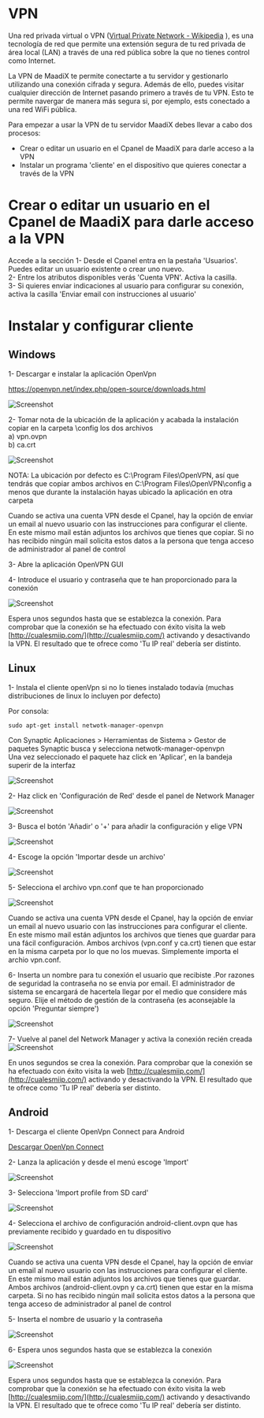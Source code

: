 # VPN

Una red privada virtual o VPN ([Virtual Private Network - Wikipedia](https://es.wikipedia.org/wiki/Red_privada_virtual) ), es una tecnología de red que permite una extensión segura de tu red privada de área local (LAN) a través de una red pública sobre la que no tienes control como Internet.

La VPN de MaadiX te permite conectarte a tu servidor y gestionarlo utilizando una conexión cifrada y segura. Además de ello, puedes visitar cualquier dirección de Internet pasando primero a través de tu VPN. Esto te permite navergar de manera más segura si, por ejemplo, ests conectado a una red WiFi pública. 
  
Para empezar a usar la VPN de tu servidor MaadiX debes llevar a cabo dos procesos:
* Crear o editar un usuario en el Cpanel de MaadiX para darle acceso a la VPN
* Instalar un programa  'cliente' en el dispositivo que quieres conectar a través de la VPN


# Crear o editar un usuario en el Cpanel de MaadiX para darle acceso a la VPN

Accede a la sección 
1- Desde el Cpanel entra en la pestaña 'Usuarios'. Puedes editar un usuario existente o crear uno nuevo.  
2- Entre los atributos disponibles verás 'Cuenta VPN'. Activa la casilla.  
3- Si quieres enviar indicaciones al usuario para configurar su conexión, activa la casilla 'Enviar email con instrucciones al usuario'  


# Instalar y configurar cliente  

## Windows

1- Descargar e instalar la aplicación OpenVpn  

https://openvpn.net/index.php/open-source/downloads.html  

![Screenshot](img/windows-vpn/01-vpn-download.png)


2- Tomar nota de la ubicación de la aplicación y acabada la instalación copiar en la carpeta \config los dos archivos  
a) vpn.ovpn    
b) ca.crt  

![Screenshot](img/windows-vpn/02-vpn-location.png)

NOTA: La ubicación por defecto es C:\Program Files\OpenVPN, así que tendrás que copiar ambos archivos en C:\Program Files\OpenVPN\config a menos que durante la instalación hayas ubicado la aplicación en otra carpeta 

Cuando se activa una cuenta VPN desde el Cpanel, hay la opción de enviar un email al nuevo usuario con  las instrucciones para configurar el cliente. En este mismo mail están adjuntos los archivos que tienes que copiar. Si no has recibido ningún mail solicita estos datos a la persona que tenga acceso de administrador al panel de control  

3- Abre la aplicación OpenVPN GUI   

4- Introduce el usuario y contraseña que te han proporcionado para la conexión  

![Screenshot](img/windows-vpn/03-insert-user.png)

 Espera unos segundos hasta que se establezca la conexión. Para comprobar que la conexión se ha efectuado con éxito visita la web [http://cualesmiip.com/](http://cualesmiip.com/) activando y desactivando la VPN.  El resultado que te ofrece como 'Tu IP real' debería ser distinto.


## Linux

1- Instala el cliente openVpn si no lo tienes instalado todavía (muchas distribuciones de linux lo incluyen por defecto)     

Por consola:  

    sudo apt-get install netwotk-manager-openvpn

Con Synaptic
Aplicaciones > Herramientas de Sistema > Gestor de paquetes Synaptic busca y selecciona netwotk-manager-openvpn  
Una vez seleccionado el paquete haz click en 'Aplicar', en la bandeja superir de la interfaz

![Screenshot](img/linux-vpn/01-install.png)

2- Haz click en 'Configuración de Red' desde el panel de Network Manager  

![Screenshot](img/linux-vpn/ubuntu-edit.conn.png)

3- Busca el botón 'Añadir' o '+' para  añadir la configuración y elige VPN  

![Screenshot](img/linux-vpn/03-add-vpn.png)

4- Escoge la opción 'Importar desde un archivo'  

![Screenshot](img/linux-vpn/03-import-profile.png)

5- Selecciona el archivo vpn.conf que te han proporcionado  

![Screenshot](img/linux-vpn/04-select-file.png)

Cuando se activa una cuenta VPN desde el Cpanel, hay la opción de enviar un email al nuevo usuario con  las instrucciones para configurar el cliente. En este mismo mail están adjuntos los archivos que tienes que guardar para una fácil configuración. Ambos archivos (vpn.conf y ca.crt) tienen que estar en la misma carpeta por lo que no los muevas. Simplemente importa el archio vpn.conf.   


6- Inserta un nombre para tu conexión el usuario que recibiste .Por razones de seguridad la contraseña no se envia por email. El administrador de sistema se encargará de hacertela llegar por el medio que considere más seguro. Elije el método de gestión de la contraseña (es aconsejable la opción 'Preguntar siempre')    

![Screenshot](img/linux-vpn/04-select-file.png) 

7- Vuelve al panel del Network Manager y activa la conexión recién creada
![Screenshot](img/linux-vpn/07-connected-vpn.png) 

En unos segundos se crea la conexión. Para comprobar que la conexión se ha efectuado con éxito visita la web [http://cualesmiip.com/](http://cualesmiip.com/) activando y desactivando la VPN.  El resultado que te ofrece como 'Tu IP real' debería ser distinto.  

## Android

1- Descarga el cliente OpenVpn Connect para Android  

[Descargar OpenVpn Connect](https://play.google.com/store/apps/details?id=net.openvpn.openvpn&hl=es)

2- Lanza la aplicación y desde el menú escoge 'Import'  

![Screenshot](img/android-vpn/01-import.png)

3- Selecciona 'Import profile from SD card'  

![Screenshot](img/android-vpn/02-profile.jpeg)

4- Selecciona el archivo de configuración android-client.ovpn que  has previamente recibido y guardado en tu dispositivo    

![Screenshot](img/android-vpn/03-choosefile.jpeg)

Cuando se activa una cuenta VPN desde el Cpanel, hay la opción de enviar un email al nuevo usuario con  las instrucciones para configurar el cliente. En este mismo mail están adjuntos los archivos que tienes que guardar. Ambos archivos (android-client.ovpn y ca.crt) tienen que estar en la misma carpeta. Si no has recibido ningún mail solicita estos datos a la persona que tenga acceso de administrador al panel de control

5- Inserta el nombre de usuario y la contraseña  

![Screenshot](img/android-vpn/04-user-password.jpeg)

6- Espera unos segundos hasta que se establezca la conexión  

![Screenshot](img/android-vpn/05-connect.jpeg)

 Espera unos segundos hasta que se establezca la conexión. Para comprobar que la conexión se ha efectuado con éxito visita la web [http://cualesmiip.com/](http://cualesmiip.com/) activando y desactivando la VPN.  El resultado que te ofrece como 'Tu IP real' debería ser distinto.


